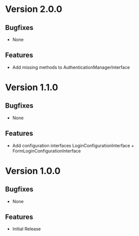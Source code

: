 # Version 2.0.0

## Bugfixes

* None

## Features

* Add missing methods to AuthenticationManagerInterface

# Version 1.1.0

## Bugfixes

* None

## Features

* Add configuration interfaces LoginConfigurationInterface + FormLoginConfigurationInterface

# Version 1.0.0

## Bugfixes

* None

## Features

* Initial Release
